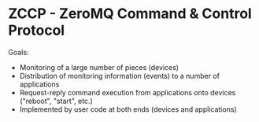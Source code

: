 # ZCCP - ZeroMQ Command &amp; Control Protocol

Goals:

* Monitoring of a large number of pieces (devices)
* Distribution of monitoring information (events) to a number of applications
* Request-reply command execution from applications onto devices ("reboot", "start", etc.)
* Implemented by user code at both ends (devices and applications)



